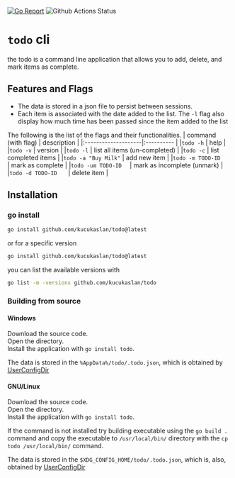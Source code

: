 [![Go Report](https://goreportcard.com/badge/github.com/kucukaslan/todo)](https://goreportcard.com/report/github.com/kucukaslan/todo) ![Github Actions Status](https://github.com/kucukaslan/todo/actions/workflows/go.yml/badge.svg)

# `todo` cli
the todo is a command line application that allows you to add, delete, and mark items as complete.

## Features and Flags 
- The data is stored in a json file to persist between sessions.   
- Each item is associated with the date added to the list. The `-l` flag also display how much time has been passed since the item added to the list


The following is the list of the flags and their functionalities.
|   command (with flag)	|  description 	| 
|:--------------------|:----------	|
|`todo -h`            | help  |
|`todo -v`            | version  |
|`todo -l`            | list all items (un-completed)   |
|`todo -c`            | list completed items  |
|`todo -a "Buy Milk"` | add new item  |
|`todo -m TODO-ID   ` | mark as complete  |
|`todo -um TODO-ID  ` | mark as incomplete (unmark)  |
|`todo -d TODO-ID   ` | delete item  |


## Installation
### go install

```bash
go install github.com/kucukaslan/todo@latest
```
or for a specific version

```bash
go install github.com/kucukaslan/todo@latest
```

you can list the available versions with
```bash
go list -m -versions github.com/kucukaslan/todo

```
### Building from source
#### Windows
Download the source code.  
Open the directory.  
Install the application with `go install todo`.  

The data is stored in the `%AppData%/todo/.todo.json`, 
which is obtained by [UserConfigDir](https://pkg.go.dev/os#UserConfigDir)

#### GNU/Linux
Download the source code.  
Open the directory.  
Install the application with `go install todo`.

If the command is not installed try building executable using the `go build .` command and copy the executable to `/usr/local/bin/` directory with the `cp todo /usr/local/bin/` command.

The data is stored in the `$XDG_CONFIG_HOME/todo/.todo.json`, 
which is, also, obtained by [UserConfigDir](https://pkg.go.dev/os#UserConfigDir)
